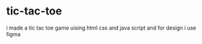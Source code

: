 # tic-tac-toe
 i made a tic tac toe game uising html css and java script and for design i use figma 
